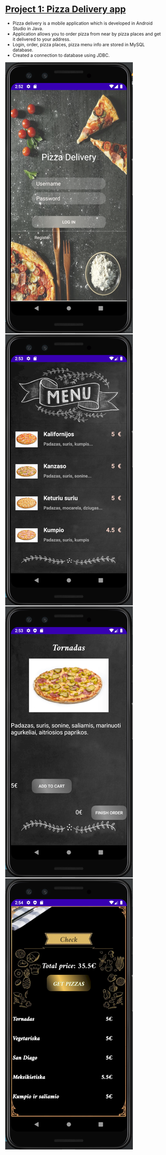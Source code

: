# [Project 1: Pizza Delivery app](https://github.com/Lukas-Daugela/Project1_Pizza_Delivery/tree/master)
- Pizza delivery is a mobile application which is developed in Android Studio in Java. 
- Application allows you to order pizza from near by pizza places and get it delivered to your address.
- Login, order, pizza places, pizza menu info are stored in MySQL database.
- Created a connection to database using JDBC.

![](/Images/log.PNG)
![](/Images/Meniu.PNG)
![](/Images/description.PNG)
![](/Images/saskaita.PNG)
